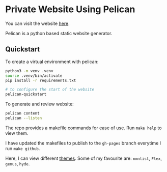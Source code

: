 # Private Website Using Pelican

You can visit the website [here](https://gnkl.github.io/).

Pelican is a python based static website generator.

## Quickstart

To create a virtual environment with pelican:

```bash
python3 -m venv .venv
source .venv/bin/activate
pip install -r requirements.txt

# to configure the start of the website
pelican-quickstart
```

To generate and review website:
```bash
pelican content
pelican --listen
```

The repo provides a makefile commands for ease of use. Run `make help` to view them.

I have updated the makefiles to publish to the `gh-pages` branch everytime I run `make github`.

Here, I can view different [themes](https://pelicanthemes.com/).
Some of my favourite are: `nmnlist`, `Flex`, `genus`, `hyde`.